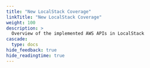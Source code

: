 ```yaml
---
title: "New LocalStack Coverage"
linkTitle: "New LocalStack Coverage"
weight: 100
description: >
  Overview of the implemented AWS APIs in LocalStack
cascade:
  type: docs
hide_feedback: true
hide_readingtime: true
---
```


<div id="tutorial-page"></div>